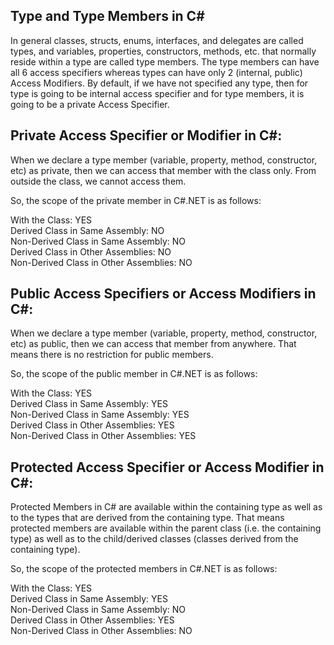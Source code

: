 ## Type and Type Members in C#
In general classes, structs, enums, interfaces, and delegates are called types, and variables, properties, constructors, methods, etc. that normally reside within a type are called type members. The type members can have all 6 access specifiers whereas types can have only 2 (internal, public) Access Modifiers. By default, if we have not specified any type, then for type is going to be internal access specifier and for type members, it is going to be a private Access Specifier.

## Private Access Specifier or Modifier in C#:
When we declare a type member (variable, property, method, constructor, etc) as private, then we can access that member with the class only. From outside the class, we cannot access them.

So, the scope of the private member in C#.NET is as follows:

With the Class: YES<br>
Derived Class in Same Assembly: NO<br>
Non-Derived Class in Same Assembly: NO<br>
Derived Class in Other Assemblies: NO<br>
Non-Derived Class in Other Assemblies: NO<br>

## Public Access Specifiers or Access Modifiers in C#:
When we declare a type member (variable, property, method, constructor, etc) as public, then we can access that member from anywhere. That means there is no restriction for public members. 

So, the scope of the public member in C#.NET is as follows:

With the Class: YES<br>
Derived Class in Same Assembly: YES<br>
Non-Derived Class in Same Assembly: YES<br>
Derived Class in Other Assemblies: YES<br>
Non-Derived Class in Other Assemblies: YES<br>

## Protected Access Specifier or Access Modifier in C#:
Protected Members in C# are available within the containing type as well as to the types that are derived from the containing type. That means protected members are available within the parent class (i.e. the containing type) as well as to the child/derived classes (classes derived from the containing type). 

So, the scope of the protected members in C#.NET is as follows:

With the Class: YES<br>
Derived Class in Same Assembly: YES<br>
Non-Derived Class in Same Assembly: NO<br>
Derived Class in Other Assemblies: YES<br>
Non-Derived Class in Other Assemblies: NO<br>
